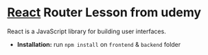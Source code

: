 # [React](https://reactjs.org/) Router Lesson from udemy

React is a JavaScript library for building user interfaces.

* **Installation:** run `npm install` on `frontend` & `backend` folder

